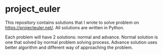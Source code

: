 # project_euler
This repository contains solutions that I wrote to solve problem on https://projecteuler.net/. 
All solutions are written in Python.

Each problem will have 2 solutions: normal and advance.
Normal solution is one that solved by normal problem solving process.
Advance solution uses better algorithm and different way of approaching the problem.
